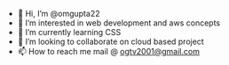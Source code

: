 - 👋 Hi, I’m @omgupta22
- 👀 I’m interested in web development and aws concepts
- 🌱 I’m currently learning CSS
- 💞️ I’m looking to collaborate on cloud based project
- 📫 How to reach me mail @ ogtv2001@gmail.com

<!---
omgupta22/omgupta22 is a ✨ special ✨ repository because its `README.md` (this file) appears on your GitHub profile.
You can click the Preview link to take a look at your changes.
--->
